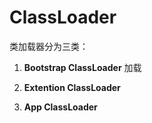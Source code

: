 

# ClassLoader
类加载器分为三类：

1. **Bootstrap ClassLoader**
    加载
  
2. **Extention ClassLoader**
3. **App ClassLoader**
